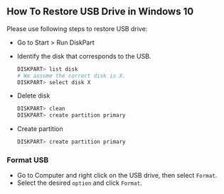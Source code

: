 ## How To Restore USB Drive in Windows 10

Please use following steps to restore USB drive:

- Go to Start > Run DiskPart

- Identify the disk that corresponds to the USB.

    ```bash
    DISKPART> list disk
    # We assume the correct disk is X.
    DISKPART> select disk X
    ```
- Delete disk

    ```bash
    DISKPART> clean
    DISKPART> create partition primary
    ```

- Create partition
    ```bash
    DISKPART> create partition primary
    ```

### Format USB
- Go to Computer and right click on the USB drive, then select `Format`.
- Select the desired `option` and click `Format`.
